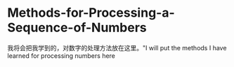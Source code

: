 # Methods-for-Processing-a-Sequence-of-Numbers
我将会把我学到的，对数字的处理方法放在这里。"I will put the methods I have learned for processing numbers here
